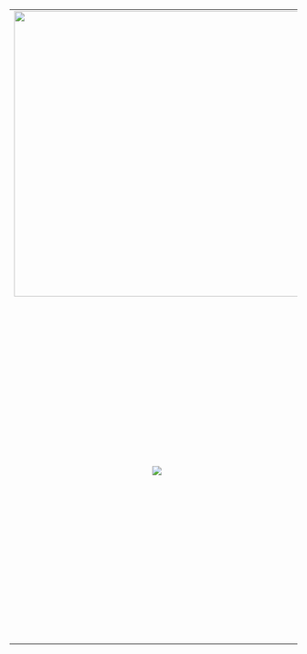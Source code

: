 <table>
<tr>
<td width="40%" valign="middle" align="center">
<img src="https://github.com/JuantonLab/JuantonCodex/assets/1317580/acaae009-1760-4000-968b-322bd99c5f55" width="500" />

</td>
<td width="60%" valign="top">
  <h3>💻 Video Player App</h3>
  <p>Frontend app project designed to fetch videos from YouTube and display them using a custom video player.</p>
  <p><strong>Technologies</strong>: React, Redux, Tailwind, TanStack Query, Vite.</p>
  <p>Links: <a href="https://juantonlab.github.io/video-player-redux/" target="_blank">View project</a> - <a href="https://github.com/JuantonLab/video-player-redux" target="_blank">View repository</a></p>
</td>
</tr>
<tr>
<td width="40%" align="center" valign="middle">
<img src="https://github.com/JuantonLab/JuantonLab/assets/1317580/f269aedf-506d-4ae8-92d5-52c23a1b975f"/>
</td>
<td width="60%" valign="top">
  <h3>🔎 Searchbox App:</h3>
  <p>This project demonstrates an example of a searchbox using the debounce feature.</p>
  <p>Additionally, this project can connect to a VTEX site by replacing the site and keys values.</p>
  <p><strong>Technologies</strong>: React, Tailwind, TanStack Query, Vite.</p>
  <p>Links: <a href="https://github.com/JuantonLab/searchbox" target="_blank">View project</a></p>
</td>
</tr>
</table>
